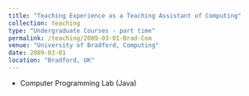 ```yaml
---
title: "Teaching Experience as a Teaching Assistant of Computing"
collection: teaching
type: "Undergraduate Courses - part time"
permalink: /teaching/2009-03-01-Brad-Com
venue: "University of Bradford, Computing"
date: 2009-03-01
location: "Bradford, UK"
---
```


*	Computer Programming Lab (Java)
